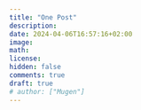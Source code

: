 ```yaml
---
title: "One Post"
description: 
date: 2024-04-06T16:57:16+02:00
image: 
math: 
license: 
hidden: false
comments: true
draft: true
# author: ["Mugen"]
---
```

